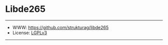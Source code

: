 # Libde265

-----------------

- WWW: https://github.com/strukturag/libde265
- License: [LGPLv3][1]

-----------------

[1]: https://www.gnu.org/licenses/lgpl.txt